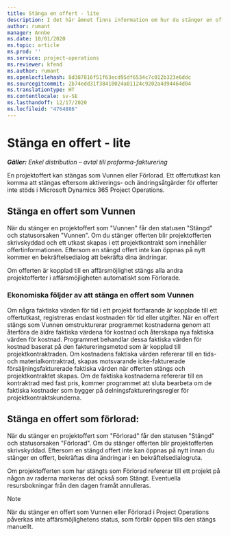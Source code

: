 ```yaml
---
title: Stänga en offert - lite
description: I det här ämnet finns information om hur du stänger en offert i Project Operations.
author: rumant
manager: Annbe
ms.date: 10/01/2020
ms.topic: article
ms.prod: ''
ms.service: project-operations
ms.reviewer: kfend
ms.author: rumant
ms.openlocfilehash: 8d387816f51f63ecd95df6534c7c012b323e6ddc
ms.sourcegitcommit: 2b74edd31f38410024a01124c9202a4d94464d04
ms.translationtype: HT
ms.contentlocale: sv-SE
ms.lasthandoff: 12/17/2020
ms.locfileid: "4764886"
---
```

# <a name="close-a-quote---lite"></a>Stänga en offert - lite

_**Gäller:** Enkel distribution – avtal till proforma-fakturering_

En projektoffert kan stängas som Vunnen eller Förlorad. Ett offertutkast kan komma att stängas eftersom aktiverings- och ändringsåtgärder för offerter inte stöds i Microsoft Dynamics 365 Project Operations.

## <a name="close-a-quote-as-won"></a>Stänga en offert som Vunnen

När du stänger en projektoffert som "Vunnen" får den statusen "Stängd" och statusorsaken "Vunnen". Om du stänger offerten blir projektofferten skrivskyddad och ett utkast skapas i ett projektkontrakt som innehåller offertinformationen. Eftersom en stängd offert inte kan öppnas på nytt kommer en bekräftelsedialog att bekräfta dina ändringar.

Om offerten är kopplad till en affärsmöjlighet stängs alla andra projektofferter i affärsmöjligheten automatiskt som Förlorade.

### <a name="financial-impact-of-closing-a-quote-as-won"></a>Ekonomiska följder av att stänga en offert som Vunnen

Om några faktiska värden för tid i ett projekt fortfarande är kopplade till ett offertutkast, registreras endast kostnaden för tid eller utgifter. När en offert stängs som Vunnen omstrukturerar programmet kostnaderna genom att återföra de äldre faktiska värdena för kostnad och återskapa nya faktiska värden för kostnad. Programmet behandlar dessa faktiska värden för kostnad baserat på den faktureringsmetod som är kopplad till projektkontraktraden. Om kostnadens faktiska värden refererar till en tids- och materialkontraktrad, skapas motsvarande icke-fakturerade försäljningsfakturerade faktiska värden när offerten stängs och projektkontraktet skapas. Om de faktiska kostnaderna refererar till en kontraktrad med fast pris, kommer programmet att sluta bearbeta om de faktiska kostnader som bygger på delningsfaktureringsregler för projektkontraktskunderna.

## <a name="closing-a-quote-as-lost"></a>Stänga en offert som förlorad:

När du stänger en projektoffert som "Förlorad" får den statusen "Stängd" och statusorsaken "Förlorad". Om du stänger offerten blir projektofferten skrivskyddad. Eftersom en stängd offert inte kan öppnas på nytt innan du stänger en offert, bekräftas dina ändringar i en bekräftelsedialogruta.

Om projektofferten som har stängts som Förlorad refererar till ett projekt på någon av raderna markeras det också som Stängt. Eventuella resursbokningar från den dagen framåt annulleras.

> [!NOTE]
> När du stänger en offert som Vunnen eller Förlorad i Project Operations påverkas inte affärsmöjlighetens status, som förblir öppen tills den stängs manuellt.
